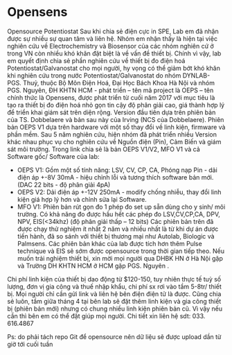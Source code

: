 # Opensens
Opensource Potentiostat
Sau khi chia sẻ điện cực in SPE, Lab em đã nhận được sự nhiều sự quan tâm và liên hệ. Nhóm em nhận thấy là hiện tại việc nghiên cứu về Electrochemistry và Biosensor của các nhóm nghiên cứ ở trong VN còn nhiều khó khăn đặt biệt là về vấn đề thiết bị. Chính vì vậy, lab em quyết định chia sẻ phần nghiên cứu về thiết bị đo điện hoá Potentiostat/Galvanostat cho mọi người, hy vọng có thể giảm bớt khó khăn khi nghiên cứu trong nước Potentiostat/Galvanostat do nhóm DYNLAB- PGS. Thuỷ, thuộc Bộ Môn Điện Hoá, Đại Học Bách Khoa Hà Nội và nhóm PGS. Nguyên, ĐH KHTN HCM - phát triển – tên mã project là OEPS – tên chính thức là Opensens, được phát triển từ cuối năm 2017 với mục tiêu là tạo ra thiết bị đo điện hoá nhỏ gọn tin cậy độ phân giải cao, giá thành hợp lý để triển khai giám sát trên diện rộng. Version đầu tiên dựa trên phiên bản của TS. Dobbelaere và bản sau này của Irving (NCS của Dobbelaere). Phiên bản OEPS V1 dựa trên hardware với một số thay đổi về linh kiện, firmware và phần mềm. Sau 5 năm nghiên cứu, hiện nhóm đã phát triển nhiều Version khác nhau phục vụ cho nghiên cứu về Nguồn điện (Pin), Cảm Biến và giám sát môi trường. 
Trong link chia sẻ là bản OEPS V1/V2, MFO V1 và cả Software gốc/ Software của lab: 
- OEPS V1: Gồm một số tính năng: LSV, CV, CP, CA, Phóng nạp Pin - dải điện áp +-8V 30mA - hiệu chỉnh lỗi và tương thích software bản mới. (DAC 22 bits - độ phân giải 4pA) 
- OEPS V2: Dải điện áp +-12V 250mA - modify chống nhiễu, thay đổi linh kiện giá hợp lý hơn và chỉnh sửa lại Software.
- MFO V1: Phiên bản rút gọn đo 1 phép đo set up sẵn dùng cho y sinh/ môi trường. Có khả năng đo được hầu hết các phép đo LSV,CV,CP,CA, DPV, NPV, EIS(<34khz) (độ phân giải thấp – 12 bits) 
Các phiên bản trên đã được chạy thử nghiệm ít nhất 2 năm và nhiều nhất là từ khi dự án được tiến hành, đã so sánh với thiết bị thương mại như Autolab, Biologic và Palmsens. Các phiên bản khác của lab được tích hơn thêm Pulse technique và EIS sẽ sớm được opensource trong thời gian tiếp theo. Nếu muốn trải nghiệm thiết bị, xin mời mọi người qua DHBK HN ở Hà Nội gặp và Trường DH KHTN HCM ở HCM gặp PGS. Nguyên .

Chi phí linh kiện của thiết bị dao động từ $120-150, tuy nhiên thực tế tuỳ số lượng, đơn vị gia công và thuế nhập khẩu, chi phí sx rơi vào tầm 5-8tr/ thiết bị. Mọi người chỉ cần gửi link và liên hệ bên điện điện tử là được. Cũng chia sẻ luôn, tầm giữa tháng 4 tại bên lab sẽ đặt thêm linh kiện và gia công thiết bị (phiên bản mới) nhưng có chung nhiều linh kiện phiên bản cũ. Vì vậy nếu cần thì bên em có thể đặt giúp mọi người. Chi tiết xin liên hệ sdt: 033. 616.4867 

Ps: do phải tách repo Git để opensource nên dữ liệu sẽ được upload dần từ giờ tới cuối tuần
